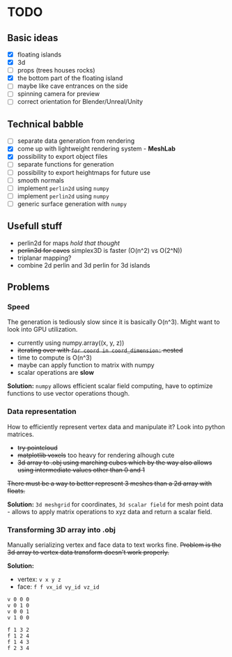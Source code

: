 # TODO

## Basic ideas

- [x] floating islands
- [x] 3d
- [ ] props (trees houses rocks)
- [x] the bottom part of the floating island
- [ ] maybe like cave entrances on the side
- [ ] spinning camera for preview
- [ ] correct orientation for Blender/Unreal/Unity

## Technical babble

- [ ] separate data generation from rendering
- [x] come up with lightweight rendering system - **MeshLab**
- [x] possibility to export object files
- [ ] separate functions for generation
- [ ] possibility to export heightmaps for future use
- [ ] smooth normals
- [ ] implement `perlin2d` using `numpy`
- [ ] implement `perlin2d` using `numpy`
- [ ] generic surface generation with `numpy`

## Usefull stuff

- perlin2d for maps _hold that thought_
- ~~perlin3d for caves~~ simplex3D is faster (O(n^2) vs O(2^N))
- triplanar mapping?
- combine 2d perlin and 3d perlin for 3d islands

## Problems

### Speed

The generation is tediously slow since it is basically O(n^3).
Might want to look into GPU utilization.

- currently using numpy.array((x, y, z))
- ~~iterating over with `for coord in coord_dimension:` nested~~
- time to compute is O(n^3)
- maybe can apply function to matrix with numpy
- scalar operations are **slow**

**Solution:**
`numpy` allows efficient scalar field computing, have to optimize functions to use vector operations though.

### Data representation

How to efficiently represent vertex data and manipulate it? Look into python matrices.
- ~~try pointcloud~~
- ~~matplotlib voxels~~ too heavy for rendering alhough cute
- ~~3d array to .obj using marching cubes which by the way also allows using intermediate values other than 0 and 1~~

~~There must be a way to better represent 3 meshes than a 2d array with floats.~~

**Solution:**
`3d meshgrid` for coordinates, `3d scalar field` for mesh point data - allows to apply matrix operations to xyz data and return a scalar field. 

### Transforming 3D array into .obj

Manually serializing vertex and face data to text works fine.
~~Problem is the 3d array to vertex data transform doesn't work properly.~~

**Solution:**

- vertex: `v x y z`
- face: `f f vx_id vy_id vz_id`

```
v 0 0 0
v 0 1 0
v 0 0 1
v 1 0 0

f 1 3 2
f 1 2 4
f 1 4 3
f 2 3 4
```
